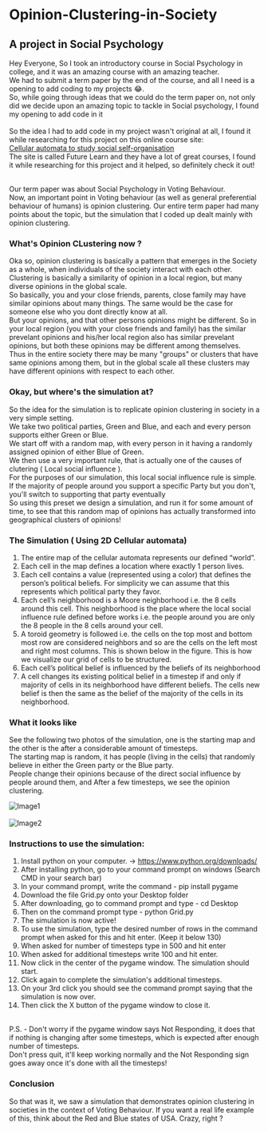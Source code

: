 # Opinion-Clustering-in-Society

## A project in Social Psychology 

Hey Everyone, So I took an introductory course in Social Psychology in college, and it was an amazing course with an amazing teacher.<br>
We had to submit a term paper by the end of the course, and all I need is a opening to add coding to my projects 😂. <br>
So, while going through ideas that we could do the term paper on, not only did we decide upon an amazing topic to tackle in Social psychology, I found my opening to add code in it <br>
<br>
So the idea I had to add code in my project wasn't original at all, I found it while researching for this project on this online course site: <br> 
[Cellular automata to study social self-organisation](https://www.futurelearn.com/courses/complexity-and-uncertainty/9/todo/97429) <br>
The site is called Future Learn and they have a lot of great courses, I found it while researching for this project and it helped, so definitely check it out! <br><br>

Our term paper was about Social Psychology in Voting Behaviour. <br>
Now, an important point in Voting behaviour (as well as general preferential behaviour of humans) is opinion clustering. 
Our entire term paper had many points about the topic, but the simulation that I coded up dealt mainly with opinion clustering. 

### What's Opinion CLustering now ? 
Oka so, opinion clustering is basically a pattern that emerges in the Society as a whole, when individuals of the society interact with each other. <br>
Clustering is basically a similarity of opinion in a local region, but many diverse opinions in the global scale. <br>
So basically, you and your close friends, parents, close family may have similar opinions about many things. The same would be the case for someone else who you dont directly know at all. <br>
But your opinions, and that other persons opinions might be different. So in your local region (you with your close friends and family) has the similar prevelant opinions and his/her local region also has similar prevelant opinions, but both these opinions may be different among themselves. <br>
Thus in the entire society there may be many "groups" or clusters that have same opinions among them, but in the global scale all these clusters may have different opinions with respect to each other. <br>

### Okay, but where's the simulation at?
So the idea for the simulation is to replicate opinion clustering in society in a very simple setting. <br>
We take two political parties, Green and Blue, and each and every person supports either Green or Blue. <br>
We start off with a random map, with every person in it having a randomly assigned opinion of either Blue of Green. <br> 
We then use a very important rule, that is actually one of the causes of clutering ( Local social influence ). <br>
For the purposes of our simulation, this local social influence rule is simple. If the majority of people around you support a specific Party but you don't, you'll switch to supporting that party eventually <br>
So using this preset we design a simulation, and run it for some amount of time, to see that this random map of opinions has actually transformed into geographical clusters of opinions! <br>

### The Simulation ( Using 2D Cellular automata)

1. The entire map of the cellular automata represents our defined “world”. 
2. Each cell in the map defines a location where exactly 1 person lives. 
3. Each cell contains a value (represented using a color) that defines the person’s political beliefs.
For simplicity we can assume that this represents which political party they favor.
4. Each cell’s neighborhood is a Moore neighborhood i.e. the 8 cells around this cell.
This neighborhood is the place where the local social influence rule defined before works i.e. the people around you are only the 8 people in the 8 cells around your cell.
5. A toroid geometry is followed i.e. the cells on the top most and bottom most row are
considered neighbors and so are the cells on the left most and right most columns. This is
shown below in the figure. This is how we visualize our grid of cells to be structured.
6. Each cell’s political belief is influenced by the beliefs of its neighborhood
7. A cell changes its existing political belief in a timestep if and only if majority of cells in its
neighborhood have different beliefs. The cells new belief is then the same as the belief of the
majority of the cells in its neighborhood. 

### What it looks like

See the following two photos of the simulation, one is the starting map and the other is the after a considerable amount of timesteps. <br>
The starting map is random, it has people (living in the cells) that randomly believe in either the Green party or the Blue party. <br>
People change their opinions because of the direct social influence by people around them, and After a few timesteps, we see the opinion clustering. <br>

![Image1]()<br><br>
![Image2]()<br>

### Instructions to use the simulation:

1. Install python on your computer. -> https://www.python.org/downloads/
2. After installing python, go to your command prompt on windows (Search CMD in your search bar) 
3. In your command prompt, write the command - pip install pygame
4. Download the file Grid.py onto your Desktop folder
5. After downloading, go to command prompt and type - cd Desktop 
6. Then on the command prompt type - python Grid.py
7. The simulation is now active!
8. To use the simulation, type the desired number of rows in the command prompt when asked for this and hit enter. (Keep it below 130)
9. When asked for number of timesteps type in 500  and hit enter
10. When asked for additional timesteps write 100 and hit enter.
11. Now click in the center of the pygame window. The simulation should start. 
12. Click again to complete the simulation's additional timesteps.
13. On your 3rd click you should see the command prompt saying that the simulation is now over. 
14. Then click the X button of the pygame window to close it. 
<br>
P.S. - Don't worry if the pygame window says Not Responding, it does that if nothing is changing after some timesteps, which is expected after enough number of timesteps. <br>
Don't press quit, it'll keep working normally and the Not Responding sign goes away once it's done with all the timesteps!

### Conclusion

So that was it, we saw a simulation that demonstrates opinion clustering in societies in the context of Voting Behaviour. If you want a real life example of this, think about the Red and Blue states of USA. Crazy, right ?

